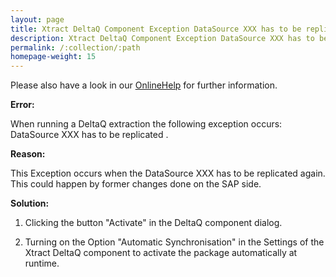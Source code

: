 ```yaml
---
layout: page
title: Xtract DeltaQ Component Exception DataSource XXX has to be replicated
description: Xtract DeltaQ Component Exception DataSource XXX has to be replicated
permalink: /:collection/:path
homepage-weight: 15
---
```


Please also have a look in our [OnlineHelp](https://help.theobald-software.com/en/) for further information.

**Error:**

When running a DeltaQ extraction the following exception occurs: DataSource XXX has to be replicated . 

**Reason:**

This Exception occurs when the DataSource XXX has to be replicated again. This could happen by former changes done on the SAP side.

**Solution:**

1. Clicking the button "Activate" in the DeltaQ component dialog.

2. Turning on the Option "Automatic Synchronisation" in the Settings of the Xtract DeltaQ component to activate the package automatically at runtime.